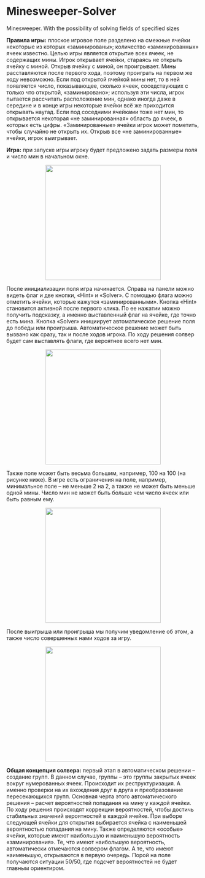 # Minesweeper-Solver
Minesweeper. With the possibility of solving fields of specified sizes

**Правила игры:**
плоское игровое поле разделено на смежные ячейки некоторые из которых «заминированы»; количество «заминированных» ячеек известно. Целью игры является открытие всех ячеек, не содержащих мины.
Игрок открывает ячейки, стараясь не открыть ячейку с миной. Открыв ячейку с миной, он проигрывает. Мины расставляются после первого хода, поэтому проиграть на первом же ходу невозможно. Если под открытой ячейкой мины нет, то в ней появляется число, показывающее, сколько ячеек, соседствующих с только что открытой, «заминировано»; используя эти числа, игрок пытается рассчитать расположение мин, однако иногда даже в середине и в конце игры некоторые ячейки всё же приходится открывать наугад. Если под соседними ячейками тоже нет мин, то открывается некоторая «не заминированная» область до ячеек, в которых есть цифры. «Заминированные» ячейки игрок может пометить, чтобы случайно не открыть их. Открыв все «не заминированные» ячейки, игрок выигрывает.

**Игра:** при запуске игры игроку будет предложено задать размеры поля и число мин в начальном окне.

<p align="center">
<img src="https://user-images.githubusercontent.com/70761083/178152642-2962077e-9028-4c45-b620-de6e31eb2c52.png" width="300" />
</p>

После инициализации поля игра начинается. Справа на панели можно видеть флаг и две кнопки, «Hint» и «Solver». 
С помощью флага можно отметить ячейки, которые кажутся «заминированными». Кнопка «Hint» становится активной после первого клика. По ее нажатии можно получить подсказку, а именно выставленный флаг на ячейке, где точно есть мина. 
Кнопка «Solver» инициирует автоматическое решение поля до победы или проигрыша. Автоматическое решение может быть вызвано как сразу, так и после ходов игрока. По ходу решения солвер будет сам выставлять флаги, где вероятнее всего нет мин. 

<p align="center">
<img src="https://user-images.githubusercontent.com/70761083/178152781-216d6085-3c92-456e-bbf1-4212dda38222.png" width="300" />
</p>

Также поле может быть весьма большим, например, 100 на 100 (на рисунке ниже). В игре есть ограничения на поле, например, минимальное поле – не меньше 2 на 2, а также не может быть меньше одной мины. Число мин не может быть больше чем число ячеек или быть равным ему.

<p align="center">
<img src="https://user-images.githubusercontent.com/70761083/178152891-8af72572-c8d1-487e-ae1f-28a570f7fa67.png" width="300" />
</p>

После выигрыша или проигрыша мы получим уведомление об этом, а также число совершенных нами ходов за игру.


<p align="center">
<img src="https://user-images.githubusercontent.com/70761083/178152980-9fb55ff1-f2ce-4a28-a1bd-d06538aad317.png" width="300" />
</p>

**Общая концепция солвера:** первый этап в автоматическом решении – создание групп. В данном случае, группы – это группы закрытых ячеек вокруг нумерованных ячеек. Происходит их реструктуризация. А именно проверки на их вхождения друг в друга и преобразование пересекающихся групп.
Основная черта этого автоматического решения – расчет вероятностей попадания на мину у каждой ячейки. По ходу решения происходят коррекции вероятностей, чтобы достичь стабильных значений вероятностей в каждой ячейке. При выборе следующей ячейки для открытия выбирается ячейка с наименьшей вероятностью попадания на мину. Также определяются «особые» ячейки, которые имеют наибольшую и наименьшую вероятность «заминирования». Те, что имеют наибольшую вероятность, автоматически отмечаются солвером флагом. А те, что имеют наименьшую, открываются в первую очередь.
Порой на поле получаются ситуации 50/50, где подсчет вероятностей не будет главным ориентиром.

